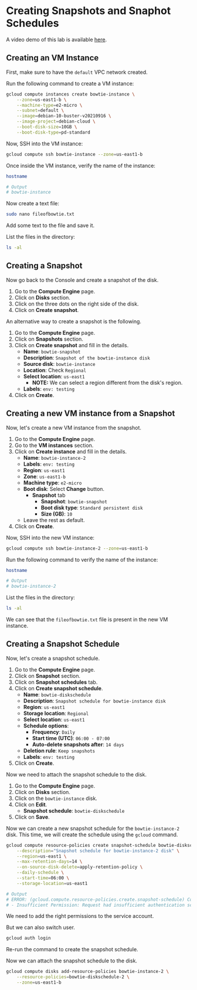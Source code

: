 # Creating Snapshots and Snaphot Schedules

A video demo of this lab is available [here](https://youtu.be/jpno8FSqpc8?si=dgcvvrNLIeGEREAc&t=46210).

## Creating an VM Instance

First, make sure to have the `default` VPC network created. 

Run the following command to create a VM instance:

```bash
gcloud compute instances create bowtie-instance \
    --zone=us-east1-b \
    --machine-type=e2-micro \
    --subnet=default \
    --image=debian-10-buster-v20210916 \
    --image-project=debian-cloud \
    --boot-disk-size=10GB \
    --boot-disk-type=pd-standard
```

Now, SSH into the VM instance:

```bash
gcloud compute ssh bowtie-instance --zone=us-east1-b
```

Once inside the VM instance, verify the name of the instance:

```bash
hostname

# Output
# bowtie-instance
```

Now create a text file:

```bash
sudo nano fileofbowtie.txt
```

Add some text to the file and save it.

List the files in the directory:

```bash
ls -al
```

## Creating a Snapshot

Now go back to the Console and create a snapshot of the disk.

1. Go to the **Compute Engine** page.
2. Click on **Disks** section.
3. Click on the three dots on the right side of the disk.
4. Click on **Create snapshot**.

An alternative way to create a snapshot is the following.

1. Go to the **Compute Engine** page.
2. Click on **Snapshots** section.
3. Click on **Create snapshot** and fill in the details.
   - **Name**: `bowtie-snapshot`
   - **Description**: `Snapshot of the bowtie-instance disk`
   - **Source disk**: `bowtie-instance`
   - **Location**: Check `Regional`
   - **Select location**: `us-east1`
     - **NOTE:** We can select a region different from the disk's region.
   - **Labels**: `env: testing`
4. Click on **Create**.

## Creating a new VM instance from a Snapshot

Now, let's create a new VM instance from the snapshot.

1. Go to the **Compute Engine** page.
2. Go to the **VM instances** section.
3. Click on **Create instance** and fill in the details.
   - **Name**: `bowtie-instance-2`
   - **Labels**: `env: testing`
   - **Region**: `us-east1`
   - **Zone**: `us-east1-b`
   - **Machine type**: `e2-micro`
   - **Boot disk**: Select **Change** button.
     - **Snapshot** tab
       - **Snapshot**: `bowtie-snapshot`
       - **Boot disk type**: `Standard persistent disk`
       - **Size (GB)**: `10`
   - Leave the rest as default.
4. Click on **Create**.

Now, SSH into the new VM instance:

```bash
gcloud compute ssh bowtie-instance-2 --zone=us-east1-b
```

Run the following command to verify the name of the instance:

```bash
hostname

# Output
# bowtie-instance-2
```

List the files in the directory:

```bash
ls -al
```

We can see that the `fileofbowtie.txt` file is present in the new VM instance.

## Creating a Snapshot Schedule

Now, let's create a snapshot schedule.

1. Go to the **Compute Engine** page.
2. Click on **Snapshot** section.
3. Click on **Snapshot schedules** tab.
4. Click on **Create snapshot schedule**.
    - **Name**: `bowtie-diskschedule`
    - **Description**: `Snapshot schedule for bowtie-instance disk`
    - **Region**: `us-east1`
    - **Storage location**: `Regional`
    - **Select location**: `us-east1`
    - **Schedule options**:
      - **Frequency**: `Daily`
      - **Start time (UTC)**: `06:00 - 07:00`
      - **Auto-delete snapshots after**: `14 days`
    - **Deletion rule**: `Keep snapshots`
    - **Labels**: `env: testing`
5. Click on **Create**.

Now we need to attach the snapshot schedule to the disk.

1. Go to the **Compute Engine** page.
2. Click on **Disks** section.
3. Click on the `bowtie-instance` disk.
4. Click on **Edit**.
    - **Snapshot schedule**: `bowtie-diskschedule`
5. Click on **Save**.

Now we can create a new snapshot schedule for the `bowtie-instance-2` disk. This time, we will create the schedule using the `gcloud` command.

```bash
gcloud compute resource-policies create snapshot-schedule bowtie-diskschedule-2 \
    --description="Snapshot schedule for bowtie-instance-2 disk" \
    --region=us-east1 \
    --max-retention-days=14 \
    --on-source-disk-delete=apply-retention-policy \
    --daily-schedule \
    --start-time=06:00 \
    --storage-location=us-east1

# Output
# ERROR: (gcloud.compute.resource-policies.create.snapshot-schedule) Could not fetch resource:
# - Insufficient Permission: Request had insufficient authentication scopes.
```

We need to add the right permissions to the service account.

But we can also switch user.

```bash
gcloud auth login
```

Re-run the command to create the snapshot schedule.

Now we can attach the snapshot schedule to the disk.

```bash
gcloud compute disks add-resource-policies bowtie-instance-2 \
    --resource-policies=bowtie-diskschedule-2 \
    --zone=us-east1-b
```